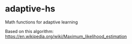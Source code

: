 # adaptive-hs

Math functions for adaptive learning

Based on this algorithm: https://en.wikipedia.org/wiki/Maximum_likelihood_estimation
